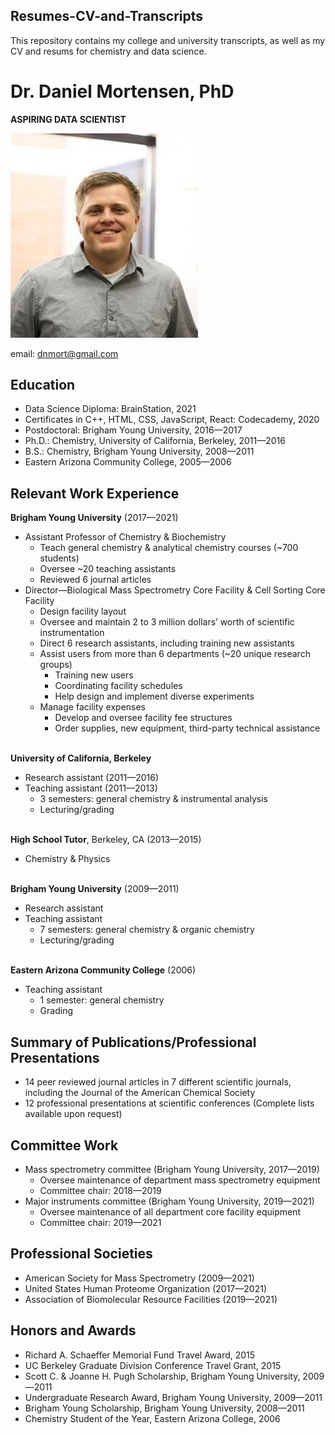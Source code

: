 ## Resumes-CV-and-Transcripts
This repository contains my college and university transcripts, as well as my CV and resums for chemistry and data science.

# **Dr. Daniel Mortensen, PhD**
**ASPIRING DATA SCIENTIST**
<p align="left">
  <img src="/assets/Daniel_Mortensen.png" width=300px>
</p>

email: dnmort@gmail.com

## Education
- Data Science Diploma: BrainStation, 2021
- Certificates in C++, HTML, CSS, JavaScript, React: Codecademy, 2020
- Postdoctoral: Brigham Young University, 2016—2017 
- Ph.D.: Chemistry, University of California, Berkeley, 2011—2016
- B.S.: Chemistry, Brigham Young University, 2008—2011
- Eastern Arizona Community College, 2005—2006

## Relevant Work Experience
**Brigham Young University** (2017—2021)
-	Assistant Professor of Chemistry & Biochemistry 
    -	Teach general chemistry & analytical chemistry courses (~700 students)
    -	Oversee ~20 teaching assistants
    -	Reviewed 6 journal articles
- Director—Biological Mass Spectrometry Core Facility & Cell Sorting Core Facility
    -	Design facility layout
    -	Oversee and maintain 2 to 3 million dollars’ worth of scientific instrumentation
    -	Direct 6 research assistants, including training new assistants
    -	Assist users from more than 6 departments (~20 unique research groups)
        -	Training new users
        -	Coordinating facility schedules
        -	Help design and implement diverse experiments 
   	- Manage facility expenses
        -	Develop and oversee facility fee structures
        -	Order supplies, new equipment, third-party technical assistance <br><br>

**University of California, Berkeley**
-	Research assistant (2011—2016)
-	Teaching assistant (2011—2013)
    - 3 semesters: general chemistry & instrumental analysis
    -	Lecturing/grading <br><br>

**High School Tutor**, Berkeley, CA (2013—2015)
- Chemistry & Physics <br><br>

**Brigham Young University** (2009—2011)
- Research assistant
- Teaching assistant
    - 7 semesters: general chemistry & organic chemistry
    - Lecturing/grading <br><br>

**Eastern Arizona Community College** (2006)
- Teaching assistant
    - 1 semester: general chemistry
    - Grading

## Summary of Publications/Professional Presentations
- 14 peer reviewed journal articles in 7 different scientific journals, including the Journal of the American Chemical Society 
- 12 professional presentations at scientific conferences
(Complete lists available upon request)

## Committee Work
- Mass spectrometry committee (Brigham Young University, 2017—2019)
    - Oversee maintenance of department mass spectrometry equipment
    - Committee chair: 2018—2019
- Major instruments committee (Brigham Young University, 2019—2021)
    - Oversee maintenance of all department core facility equipment
    - Committee chair: 2019—2021

## Professional Societies
- American Society for Mass Spectrometry (2009—2021)
- United States Human Proteome Organization (2017—2021)
- Association of Biomolecular Resource Facilities (2019—2021)

## Honors and Awards
- Richard A. Schaeffer Memorial Fund Travel Award, 2015
- UC Berkeley Graduate Division Conference Travel Grant, 2015
- Scott C. & Joanne H. Pugh Scholarship, Brigham Young University, 2009—2011
- Undergraduate Research Award, Brigham Young University, 2009—2011
- Brigham Young Scholarship, Brigham Young University, 2008—2011
- Chemistry Student of the Year, Eastern Arizona College, 2006
